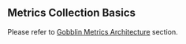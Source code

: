 Metrics Collection Basics
-----------------

Please refer to [Gobblin Metrics Architecture](https://github.com/linkedin/gobblin/wiki/Gobblin%20Metrics%20Architecture) section.